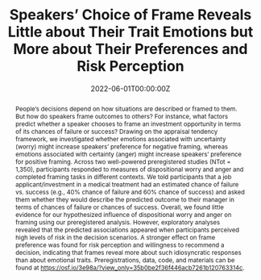 ---
abstract: People’s decisions depend on how situations are described or framed to them. But how do speakers frame outcomes to others? For instance, what factors predict whether a speaker chooses to frame an investment opportunity in terms of its chances of failure or success? Drawing on the appraisal tendency framework, we investigated whether emotions associated with uncertainty (worry) might increase speakers’ preference for negative framing, whereas emotions associated with certainty (anger) might increase speakers’ preference for positive framing. Across two well-powered preregistered studies (NTot = 1,350), participants responded to measures of dispositional worry and anger and completed framing tasks in different contexts. We told participants that a job applicant/investment in a medical treatment had an estimated chance of failure vs. success (e.g., 40% chance of failure and 60% chance of success) and asked them whether they would describe the predicted outcome to their manager in terms of chances of failure or chances of success. Overall, we found little evidence for our hypothesized influence of dispositional worry and anger on framing using our preregistered analysis. However, exploratory analyses revealed that the predicted associations appeared when participants perceived high levels of risk in the decision scenarios. A stronger effect on frame preference was found for risk perception and willingness to recommend a decision, indicating that frames reveal more about such idiosyncratic responses than about emotional traits. Preregistrations, data, code, and materials can be found at https://osf.io/3e98a/?view_only=35b0be2f36f446acb7261b120763314c.
authors:
- Mayiwar, L., & Løhre, E.
date: "2022-06-01T00:00:00Z"
doi: "https://doi.org/10.31234/osf.io/pmw6n"
featured: false
image:
  focal_point: ""
  preview_only: false
projects: []
publication: '*under review in Collabra: Psychology*'
publication_short: ""
publication_types:
- "1"
publishDate: "2022-06-01T00:00:00Z"
slides: #
summary: 
title: "Speakers’ Choice of Frame Reveals Little about Their Trait Emotions but More about Their Preferences and Risk Perception"
url_code: ""
url_dataset: ""
url_pdf: ""
url_poster: ""
url_project: ""
url_slides: ""
url_source: #
url_video: ""
---